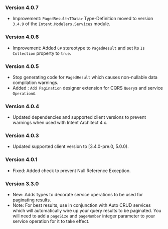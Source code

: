 ### Version 4.0.7

- Improvement: `PagedResult<TData>` Type-Definition moved to version `3.4.9` of the `Intent.Modelers.Services` module.

### Version 4.0.6

- Improvement: Added `C#` stereotype to `PagedResult` and set its `Is Collection` property to `true`.

### Version 4.0.5

- Stop generating code for `PagedResult` which causes non-nullable data compilation warnings.
- Added : `Add Pagination` designer extension for CQRS `Query`s and service `Operation`s.

### Version 4.0.4

- Updated dependencies and supported client versions to prevent warnings when used with Intent Architect 4.x.

### Version 4.0.3

- Updated supported client version to [3.4.0-pre.0, 5.0.0).

### Version 4.0.1

- Fixed: Added check to prevent Null Reference Exception.

### Version 3.3.0

- New: Adds types to decorate service operations to be used for paginating results.
- Note: For best results, use in conjunction with Auto CRUD services which will automatically wire up your query results to be paginated. You will need to add a `pageSize` and `pageNumber` integer parameter to your service operation for it to take effect.